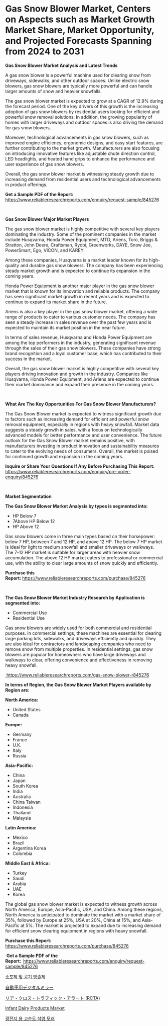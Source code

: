 <p><h1>Gas Snow Blower Market, Centers on Aspects such as Market Growth Market Share, Market Opportunity, and Projected Forecasts Spanning from 2024 to 2031</h1></p><p><strong>Gas Snow Blower Market Analysis and Latest Trends</strong></p>
<p><p>A gas snow blower is a powerful machine used for clearing snow from driveways, sidewalks, and other outdoor spaces. Unlike electric snow blowers, gas snow blowers are typically more powerful and can handle larger amounts of snow and heavier snowfalls.</p><p>The gas snow blower market is expected to grow at a CAGR of 12.9% during the forecast period. One of the key drivers of this growth is the increasing adoption of gas snow blowers by residential users looking for efficient and powerful snow removal solutions. In addition, the growing popularity of homes with larger driveways and outdoor spaces is also driving the demand for gas snow blowers.</p><p>Moreover, technological advancements in gas snow blowers, such as improved engine efficiency, ergonomic designs, and easy start features, are further contributing to the market growth. Manufacturers are also focusing on introducing innovative features like adjustable chute direction control, LED headlights, and heated hand grips to enhance the performance and user experience of gas snow blowers.</p><p>Overall, the gas snow blower market is witnessing steady growth due to increasing demand from residential users and technological advancements in product offerings.</p></p>
<p><strong>Get a Sample PDF of the Report:&nbsp;</strong> <a href="https://www.reliableresearchreports.com/enquiry/request-sample/845276">https://www.reliableresearchreports.com/enquiry/request-sample/845276</a></p>
<p>&nbsp;</p>
<p><strong>Gas Snow Blower Major Market Players</strong></p>
<p><p>The gas snow blower market is highly competitive with several key players dominating the industry. Some of the prominent companies in the market include Husqvarna, Honda Power Equipment, MTD, Ariens, Toro, Briggs & Stratton, John Deere, Craftsman, Ryobi, Greenworks, DAYE, Snow Joe, PowerSmart, Ego, VICON, and KAREY.</p><p>Among these companies, Husqvarna is a market leader known for its high-quality and durable gas snow blowers. The company has been experiencing steady market growth and is expected to continue its expansion in the coming years. </p><p>Honda Power Equipment is another major player in the gas snow blower market that is known for its innovation and reliable products. The company has seen significant market growth in recent years and is expected to continue to expand its market share in the future.</p><p>Ariens is also a key player in the gas snow blower market, offering a wide range of products to cater to various customer needs. The company has seen a steady increase in sales revenue over the past few years and is expected to maintain its market position in the near future.</p><p>In terms of sales revenue, Husqvarna and Honda Power Equipment are among the top performers in the industry, generating significant revenue through the sales of their gas snow blowers. These companies have strong brand recognition and a loyal customer base, which has contributed to their success in the market.</p><p>Overall, the gas snow blower market is highly competitive with several key players driving innovation and growth in the industry. Companies like Husqvarna, Honda Power Equipment, and Ariens are expected to continue their market dominance and expand their presence in the coming years.</p></p>
<p>&nbsp;</p>
<p><strong>What Are The Key Opportunities For Gas Snow Blower Manufacturers?</strong></p>
<p><p>The Gas Snow Blower market is expected to witness significant growth due to factors such as increasing demand for efficient and powerful snow removal equipment, especially in regions with heavy snowfall. Market data suggests a steady growth in sales, with a focus on technologically advanced models for better performance and user convenience. The future outlook for the Gas Snow Blower market remains positive, with manufacturers investing in product innovation and sustainability measures to cater to the evolving needs of consumers. Overall, the market is poised for continued growth and expansion in the coming years.</p></p>
<p><strong>Inquire or Share Your Questions If Any Before Purchasing This Report:</strong> <a href="https://www.reliableresearchreports.com/enquiry/pre-order-enquiry/845276">https://www.reliableresearchreports.com/enquiry/pre-order-enquiry/845276</a></p>
<p>&nbsp;</p>
<p><strong>Market Segmentation</strong></p>
<p><strong>The Gas Snow Blower Market Analysis by types is segmented into:</strong></p>
<p><ul><li>HP Below 7</li><li>7Above HP Below 12</li><li>HP Above 12</li></ul></p>
<p><p>Gas snow blowers come in three main types based on their horsepower: below 7 HP, between 7 and 12 HP, and above 12 HP. The below 7 HP market is ideal for light to medium snowfall and smaller driveways or walkways. The 7-12 HP market is suitable for larger areas with heavier snow accumulation. The above 12 HP market caters to professional or commercial use, with the ability to clear large amounts of snow quickly and efficiently.</p></p>
<p><strong>Purchase this Report:&nbsp;</strong><a href="https://www.reliableresearchreports.com/purchase/845276">https://www.reliableresearchreports.com/purchase/845276</a></p>
<p>&nbsp;</p>
<p><strong>The Gas Snow Blower Market Industry Research by Application is segmented into:</strong></p>
<p><ul><li>Commercial Use</li><li>Residential Use</li></ul></p>
<p><p>Gas snow blowers are widely used for both commercial and residential purposes. In commercial settings, these machines are essential for clearing large parking lots, sidewalks, and driveways efficiently and quickly. They are also ideal for contractors and landscaping companies who need to remove snow from multiple properties. In residential settings, gas snow blowers are popular for homeowners who have large driveways and walkways to clear, offering convenience and effectiveness in removing heavy snowfall.</p></p>
<p><a href="https://www.reliableresearchreports.com/gas-snow-blower-r845276">&nbsp;https://www.reliableresearchreports.com/gas-snow-blower-r845276</a></p>
<p><strong>In terms of Region, the Gas Snow Blower Market Players available by Region are:</strong></p>
<p>
    <p> <strong> North America: </strong>
        <ul>
            <li>United States</li>
            <li>Canada</li>
        </ul>
        </p> 
    <p> <strong> Europe: </strong>
        <ul>
            <li>Germany</li>
            <li>France</li>
            <li>U.K.</li>
            <li>Italy</li>
            <li>Russia</li>
        </ul>
        </p> 
    <p> <strong> Asia-Pacific: </strong>
        <ul>
            <li>China</li>
            <li>Japan</li>
            <li>South Korea</li>
            <li>India</li>
            <li>Australia</li>
            <li>China Taiwan</li>
            <li>Indonesia</li>
            <li>Thailand</li>
            <li>Malaysia</li>
        </ul>
        </p> 
    <p> <strong> Latin America: </strong>
        <ul>
            <li>Mexico</li>
            <li>Brazil</li>
            <li>Argentina Korea</li>
            <li>Colombia</li>
        </ul>
        </p> 
    <p> <strong> Middle East & Africa: </strong>
        <ul>
            <li>Turkey</li>
            <li>Saudi</li>
            <li>Arabia</li>
            <li>UAE</li>
            <li>Korea</li>
        </ul>
    </p>
    </p>
<p><p>The global gas snow blower market is expected to witness growth across North America, Europe, Asia-Pacific, USA, and China. Among these regions, North America is anticipated to dominate the market with a market share of 35%, followed by Europe at 25%, USA at 20%, China at 15%, and Asia-Pacific at 5%. The market is projected to expand due to increasing demand for efficient snow clearing equipment in regions with heavy snowfall.</p></p>
<p><strong>Purchase this Report: </strong><a href="https://www.reliableresearchreports.com/purchase/845276">https://www.reliableresearchreports.com/purchase/845276</a></p>
<p>&nbsp;<strong>Get a Sample PDF of the Report:&nbsp;&nbsp;</strong><a href="https://www.reliableresearchreports.com/enquiry/request-sample/845276">https://www.reliableresearchreports.com/enquiry/request-sample/845276</a></p>
<p><strong></strong></p>
<p><p><a href="https://github.com/Skyleitney456456/Market-Research-Report-List-2/blob/main/9120378165173.md">소포제 및 공기 방출제</a></p><p><a href="https://github.com/NikitaBruen/Market-Research-Report-List-1/blob/main/7011254154539.md">自動車用デジタルミラー</a></p><p><a href="https://github.com/mm14022023/Market-Research-Report-List-2/blob/main/4302791154538.md">リア・クロス・トラフィック・アラート (RCTA)</a></p><p><a href="https://github.com/angeliabkratze/Market-Research-Report-List-1/blob/main/infant-dairy-products-market.md">Infant Dairy Products Market</a></p><p><a href="https://github.com/vs10l4sfg5c/Market-Research-Report-List-2/blob/main/4740733165172.md">광전지 용 고순도 석영 모래</a></p></p>